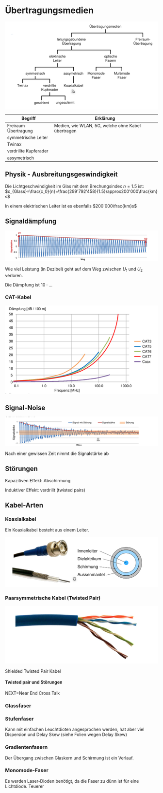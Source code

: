 # Übertragungsmedien

![image-20220228150817493](res/image-20220228150817493.png)

| Begriff               | Erklärung                                          |
| --------------------- | -------------------------------------------------- |
| Freiraum Übertragung  | Medien, wie WLAN, 5G, welche ohne Kabel übertragen |
| symmetrische Leiter   |                                                    |
| Twinax                |                                                    |
| verdrillte Kupferader |                                                    |
| assymetrisch          |                                                    |



## Physik - Ausbreitungsgeswindigkeit

Die Lichtgeschwindigkeit im Glas mit dem Brechungsindex $n=1.5$ ist: $c_{Glass}=\frac{c_0}{n}=\frac{299'792'458}{1.5}\approx200'000\frac{km} s$

In einem elektrischen Leiter ist es ebenfalls $200'000\frac{km}s$

## Signaldämpfung

![image-20220228151555727](res/image-20220228151555727.png)

Wie viel Leistung (in Dezibel) geht auf dem Weg zwischen $U_1$ und $U_2$ verloren.

Die Dämpfung ist $10\cdot ...$

### CAT-Kabel

![image-20220228151718841](res/image-20220228151718841.png)



## Signal-Noise

![image-20220228151259556](res/image-20220228151259556.png)

Nach einer gewissen Zeit nimmt die Signalstärke ab

## Störungen

Kapazitiven Effekt: Abschirmung

Induktiver Effekt: verdrillt (twisted pairs)

## Kabel-Arten

### Koaxialkabel

Ein Koaxialkabel besteht aus einem Leiter. 

![image-20220228151838986](res/image-20220228151838986.png)

### Paarsymmetrische Kabel (Twisted Pair)

![image-20220228151909248](res/image-20220228151909248.png)

Shielded Twisted Pair Kabel

#### Twisted pair und Störungen

NEXT=Near End Cross Talk

### Glassfaser

### Stufenfaser

Kann mit einfachen Leuchtdioten angesprochen werden, hat aber viel Dispersion und Delay Skew (siehe Folien wegen Delay Skew)

### Gradientenfasern

Der Übergang zwischen Glaskern und Schirmung ist ein Verlauf. 

### Monomode-Faser

Es werden Laser-Dioden benötigt, da die Faser zu dünn ist für eine Lichtdiode. Teuerer